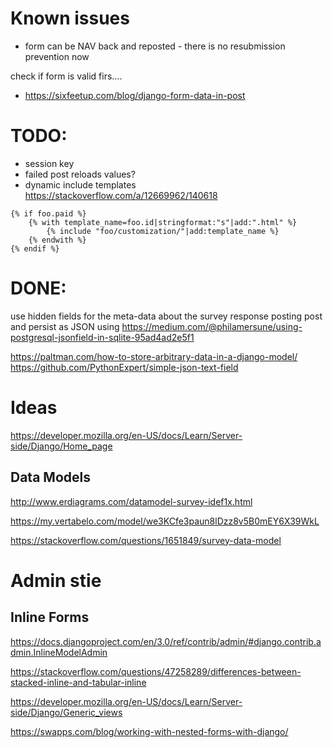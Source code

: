 # Known issues
- form can be NAV back and reposted - there is no resubmission prevention now

check if form is valid firs....
- https://sixfeetup.com/blog/django-form-data-in-post

# TODO:
- session key
- failed post reloads values?
- dynamic include templates https://stackoverflow.com/a/12669962/140618

```
{% if foo.paid %}
    {% with template_name=foo.id|stringformat:"s"|add:".html" %}
        {% include "foo/customization/"|add:template_name %}
    {% endwith %}
{% endif %}
```

# DONE:
use hidden fields for the meta-data about the survey response posting
post and persist as JSON using https://medium.com/@philamersune/using-postgresql-jsonfield-in-sqlite-95ad4ad2e5f1

https://paltman.com/how-to-store-arbitrary-data-in-a-django-model/
https://github.com/PythonExpert/simple-json-text-field

# Ideas
https://developer.mozilla.org/en-US/docs/Learn/Server-side/Django/Home_page


## Data Models

http://www.erdiagrams.com/datamodel-survey-idef1x.html

https://my.vertabelo.com/model/we3KCfe3paun8lDzz8v5B0mEY6X39WkL

https://stackoverflow.com/questions/1651849/survey-data-model


# Admin stie
## Inline Forms

https://docs.djangoproject.com/en/3.0/ref/contrib/admin/#django.contrib.admin.InlineModelAdmin

https://stackoverflow.com/questions/47258289/differences-between-stacked-inline-and-tabular-inline


https://developer.mozilla.org/en-US/docs/Learn/Server-side/Django/Generic_views

https://swapps.com/blog/working-with-nested-forms-with-django/



